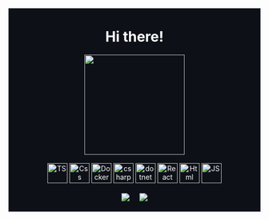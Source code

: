 <div align="center" style="color:#fcfcfc; background:#0D1117; border: 1px solid #3d444d;">
    <h1>Hi there!</h1>
    <div>
        <img height=200 align="center" src="http://github-profile-summary-cards.vercel.app/api/cards/repos-per-language?username=Dzmi3y&theme=github_dark" />   
    </div><br/>
    <div>
        <img src="https://raw.githubusercontent.com/marwin1991/profile-technology-icons/refs/heads/main/icons/typescript.png" title="TS" alt="TS" width="40" height="40"/>
        <img src="https://raw.githubusercontent.com/marwin1991/profile-technology-icons/refs/heads/main/icons/css.png" title="Css" alt="Css" width="40" height="40"/>
        <img src="https://raw.githubusercontent.com/marwin1991/profile-technology-icons/refs/heads/main/icons/docker.png" 
        title="Docker" alt="Docker" width="40" height="40"/>
        <img src="https://raw.githubusercontent.com/marwin1991/profile-technology-icons/refs/heads/main/icons/c%23.png" title="csharp" alt="csharp" width="40" height="40"/>
        <img src="https://raw.githubusercontent.com/marwin1991/profile-technology-icons/refs/heads/main/icons/_net_core.png" title="dotnet" alt="dotnet" width="40" height="40"/>
        <img src="https://raw.githubusercontent.com/marwin1991/profile-technology-icons/refs/heads/main/icons/react.png" title="React" alt="React" width="40" height="40"/>
        <img src="https://raw.githubusercontent.com/marwin1991/profile-technology-icons/refs/heads/main/icons/html.png" title="Html" alt="Html" width="40" height="40"/>
        <img src="https://raw.githubusercontent.com/marwin1991/profile-technology-icons/refs/heads/main/icons/javascript.png" title="JS" alt="JS" width="40" height="40"/>       
    </div><br/>
    <div>
        <a href="https://github.com/Dzmi3y">
            <img src="https://badges.pufler.dev/visits/Dzmi3y/Dzmi3y?style=flat-square&color=black&logo=github"></a>&nbsp;&nbsp;&nbsp;&nbsp;
        <a href="https://github.com/Dzmi3y?tab=repositories">
            <img src="https://badges.pufler.dev/repos/Dzmi3y?style=flat-square&color=black&logo=github">
        </a>
    </div><br/>
</div>
